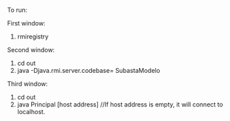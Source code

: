 To run:

First window:
1. rmiregistry

Second window:
1. cd out
2. java -Djava.rmi.server.codebase= SubastaModelo

Third window:
1. cd out
2. java Principal [host address] //If host address is empty, it will connect to localhost.